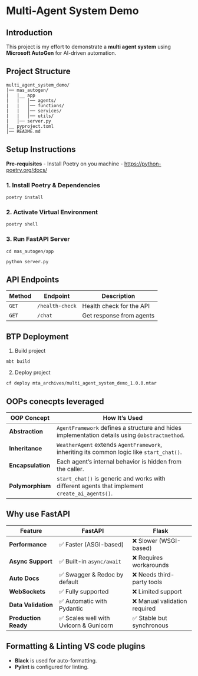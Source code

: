 # Multi-Agent System Demo

## Introduction
This project is my effort to demonstrate a **multi agent system** using **Microsoft AutoGen** for AI-driven automation. 

## Project Structure
```
multi_agent_system_demo/
│── mas_autogen/
|   |__ app                 
|   |   │── agents/                 
|   |   │── functions/                  
|   |   │── services/               
|   |   │── utils/                  
|   │── server.py                   
|__ pyproject.toml                    
│── README.md                     
```

## Setup Instructions
**Pre-requisites** - Install Poetry on you machine - https://python-poetry.org/docs/

### 1. Install Poetry & Dependencies
```
poetry install
```

### 2. Activate Virtual Environment
```
poetry shell
```

### 3. Run FastAPI Server
```
cd mas_autogen/app

python server.py
```

## API Endpoints
| Method | Endpoint         | Description              |
|--------|------------------|--------------------------|
| `GET`  | `/health-check`  | Health check for the API |
| `GET`  | `/chat   `       | Get response from agents     |

## BTP Deployment

1. Build project
```
mbt build
```

2. Deploy project
```
cf deploy mta_archives/multi_agent_system_demo_1.0.0.mtar
```

## OOPs conecpts leveraged

| OOP Concept       | How It’s Used |
|-------------------|---------------|
| **Abstraction**   | `AgentFramework` defines a structure and hides implementation details using `@abstractmethod`. |
| **Inheritance**   | `WeatherAgent` extends `AgentFramework`, inheriting its common logic like `start_chat()`. |
| **Encapsulation** | Each agent’s internal behavior is hidden from the caller. |
| **Polymorphism**  | `start_chat()` is generic and works with different agents that implement `create_ai_agents()`. |


## Why use FastAPI

| Feature                    | FastAPI                       | Flask                  |
|----------------------------|-------------------------------|------------------------|
| **Performance**            | ✅ Faster (ASGI-based)        | ❌ Slower (WSGI-based) |
| **Async Support**          | ✅ Built-in `async/await`     | ❌ Requires workarounds|                  
| **Auto Docs**              | ✅ Swagger & Redoc by default | ❌ Needs third-party  tools                        |
| **WebSockets**             | ✅ Fully supported            | ❌ Limited support     |
| **Data Validation**        | ✅ Automatic with Pydantic    | ❌ Manual validation required                     |
| **Production Ready**       | ✅ Scales well with Uvicorn & Gunicorn | ✅ Stable but synchronous                  |


## Formatting & Linting VS code plugins
- **Black** is used for auto-formatting.
- **Pylint** is configured for linting.



